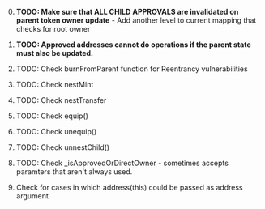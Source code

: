 0. **TODO: Make sure that ALL CHILD APPROVALS are invalidated on parent token owner update** - Add another level to current mapping that checks for root owner

0. **TODO: Approved addresses cannot do operations if the parent state must also be updated.**

1. TODO: Check burnFromParent function for Reentrancy vulnerabilities
2. TODO: Check nestMint
3. TODO: Check nestTransfer
4. TODO: Check equip()
5. TODO: Check unequip()
6. TODO: Check unnestChild()
7. TODO: Check _isApprovedOrDirectOwner - sometimes accepts paramters that aren't
always used.
8. Check for cases in which address(this) could be passed as address argument
